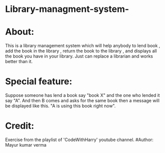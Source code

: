 # Library-managment-system-
# About:
This is a library management system which will help anybody to lend book , add the book in the library , return the book to the library , and displays all the book you have in 
your library. Just can replace a librarian and works better than it.

# Special feature:
Suppose someone has lend a book say "book X" and the one who lended it say "A". And then B comes and asks for the same book then a message will be displayed like this.
"A is using this book right now".

# Credit:
Exercise from the playlist of 'CodeWithHarry' youtube channel.
#Author:
Mayur kumar verma
